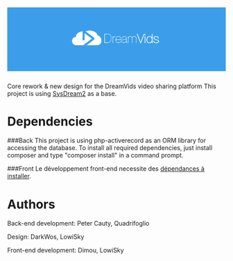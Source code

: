 ﻿![DreamVids](/assets/img/blue_logo.png "DreamVids - 2.0")
========

Core rework & new design for the DreamVids video sharing platform
This project is using [SysDream2](https://github.com/Quadrifoglio/SysDream-2) as a base.


Dependencies
========

###Back
This project is using php-activerecord as an ORM library for accessing the database.
To install all required dependencies, just install composer and type "composer install" in a command prompt.

###Front
Le développement front-end necessite des [dépendances à installer](https://github.com/DreamVids/DreamVids/blob/dreamvids-2.0/assets/README.md).

Authors
========
Back-end development: Peter Cauty, Quadrifoglio

Design: DarkWos, LowiSky

Front-end development: Dimou, LowiSky
